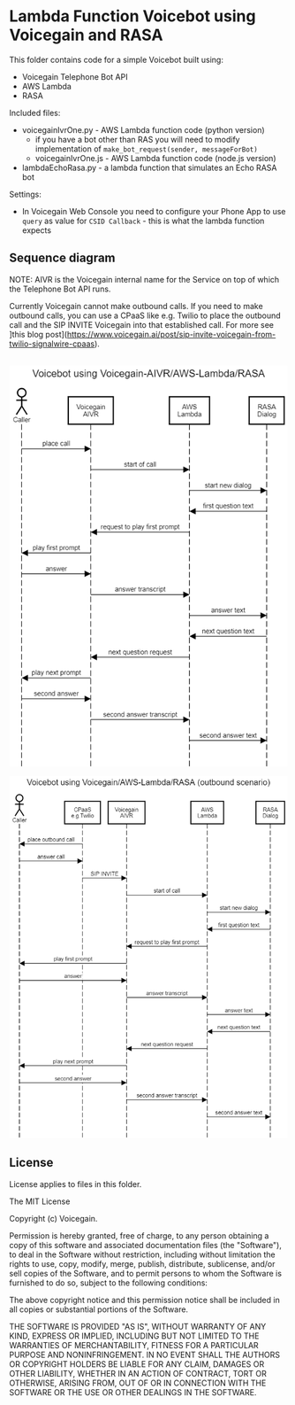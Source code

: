 # Lambda Function Voicebot using Voicegain and RASA #

This folder contains code for a simple Voicebot built using:
* Voicegain Telephone Bot API
* AWS Lambda
* RASA

Included files:
* voicegainIvrOne.py - AWS Lambda function code (python version)
  * if you have a bot other than RAS you will need to modify implementation of `make_bot_request(sender, messageForBot)`
  * voicegainIvrOne.js - AWS Lambda function code (node.js version)
* lambdaEchoRasa.py - a lambda function that simulates an Echo RASA bot

Settings:
* In Voicegain Web Console you need to configure your Phone App to use `query` as value for `CSID Callback` - this is what the lambda function expects

## Sequence diagram
NOTE: AIVR is the Voicegain internal name for the Service on top of which the Telephone Bot API runs.

Currently Voicegain cannot make outbound calls. If you need to make outbound calls, you can use a CPaaS like e.g. Twilio to place the outbound call and the SIP INVITE Voicegain into that established call. For more see ]this blog post](https://www.voicegain.ai/post/sip-invite-voicegain-from-twilio-signalwire-cpaas).   
</br>

![Sequence Diagram](./sequence-diagram.png)

![Sequence Diagram (outbound call)](./sequence-diagram-outbound.png)

## License ##

License applies to files in this folder.

The MIT License

Copyright (c) Voicegain.

Permission is hereby granted, free of charge, to any person obtaining a
copy of this software and associated documentation files (the "Software"),
to deal in the Software without restriction, including without limitation
the rights to use, copy, modify, merge, publish, distribute, sublicense,
and/or sell copies of the Software, and to permit persons to whom the
Software is furnished to do so, subject to the following conditions:

The above copyright notice and this permission notice shall be included in
all copies or substantial portions of the Software.

THE SOFTWARE IS PROVIDED "AS IS", WITHOUT WARRANTY OF ANY KIND, EXPRESS
OR IMPLIED, INCLUDING BUT NOT LIMITED TO THE WARRANTIES OF MERCHANTABILITY,
FITNESS FOR A PARTICULAR PURPOSE AND NONINFRINGEMENT. IN NO EVENT SHALL
THE AUTHORS OR COPYRIGHT HOLDERS BE LIABLE FOR ANY CLAIM, DAMAGES OR OTHER
LIABILITY, WHETHER IN AN ACTION OF CONTRACT, TORT OR OTHERWISE, ARISING
FROM, OUT OF OR IN CONNECTION WITH THE SOFTWARE OR THE USE OR OTHER
DEALINGS IN THE SOFTWARE.
